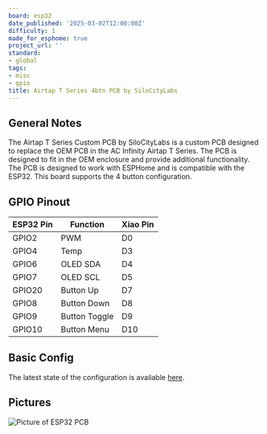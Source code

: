 ```yaml
---
board: esp32
date_published: '2025-03-02T12:00:00Z'
difficulty: 1
made_for_esphome: true
project_url: ''
standard:
- global
tags:
- misc
- gpio
title: Airtap T Series 4btn PCB by SiloCityLabs
---
```


## General Notes

The Airtap T Series Custom PCB by SiloCityLabs is a custom PCB designed to replace the OEM PCB in the AC Infinity Airtap T Series. The PCB is designed to fit in the OEM enclosure and provide additional functionality. The PCB is designed to work with ESPHome and is compatible with the ESP32. This board supports the 4 button configuration.

## GPIO Pinout

| ESP32 Pin | Function      | Xiao Pin |
|-----------|---------------|----------|
| GPIO2     | PWM           | D0       |
| GPIO4     | Temp          | D3       |
| GPIO6     | OLED SDA      | D4       |
| GPIO7     | OLED SCL      | D5       |
| GPIO20    | Button Up     | D7       |
| GPIO8     | Button Down   | D8       |
| GPIO9     | Button Toggle | D9       |
| GPIO10    | Button Menu   | D10      |

## Basic Config

The latest state of the configuration is available [here](https://github.com/SiloCityLabs/ac-infinity-esp32/blob/main/Airtap-Tx/Gen-2/esphome-4btn-rev1.yaml).

## Pictures

![Picture of ESP32 PCB](https://shop.silocitylabs.com/cdn/shop/files/Airtap_T_Series_PCB_Front_with_4_buttons.jpg "Picture of PCB")